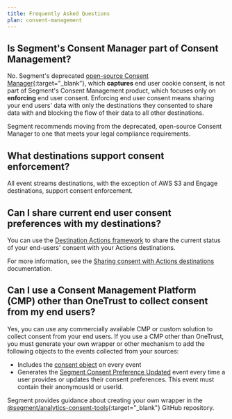 ```yaml
---
title: Frequently Asked Questions
plan: consent-management
---
```


## Is Segment's Consent Manager part of Consent Management?

No. Segment's deprecated [open-source Consent Manager](https://github.com/segmentio/consent-manager){:target="_blank”}, which **captures** end user cookie consent, is not part of Segment's Consent Management product, which focuses only on **enforcing** end user consent. Enforcing end user consent means sharing your end users' data with only the destinations they consented to share data with and blocking the flow of their data to all other destinations.

Segment recommends moving from the deprecated, open-source Consent Manager to one that meets your legal compliance requirements. 

## What destinations support consent enforcement? 

All event streams destinations, with the exception of AWS S3 and Engage destinations, support consent enforcement. 

## Can I share current end user consent preferences with my destinations? 

You can use the [Destination Actions framework](/docs/connections/destinations/actions/) to share the current status of your end-users' consent with your Actions destinations. 

For more information, see the [Sharing consent with Actions destinations](/docs/privacy/consent-management/consent-in-unify/#sharing-consent-with-actions-destinations) documentation. 

## Can I use a Consent Management Platform (CMP) other than OneTrust to collect consent from my end users?

Yes, you can use any commercially available CMP or custom solution to collect consent from your end users. If you use a CMP other than OneTrust, you must generate your own wrapper or other mechanism to add the following objects to the events collected from your sources:
- Includes the [consent object](/docs/privacy/consent-management/consent-in-segment-connections/#consent-object) on every event
- Generates the [Segment Consent Preference Updated](/docs/privacy/consent-management/consent-in-unify/#segment-consent-preference-updated-event) event every time a user provides or updates their consent preferences. This event must contain their anonymousId or userId.

Segment provides guidance about creating your own wrapper in the [@segment/analytics-consent-tools](https://github.com/segmentio/analytics-next/tree/master/packages/consent/consent-tools){:target="_blank"} GitHub repository. 
